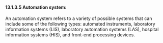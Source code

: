 #### 13.1.3.5 Automation system: 

An automation system refers to a variety of possible systems that can include some of the following types: automated instruments, laboratory information systems (LIS), laboratory automation systems (LAS), hospital information systems (HIS), and front-end processing devices.
